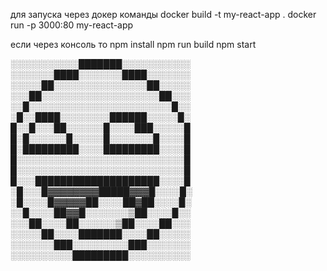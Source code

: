для запуска через докер команды 
docker build -t my-react-app .
docker run -p 3000:80 my-react-app

если через консоль то 
npm install
npm run build
npm start



░░░░░░░░░░░███████░░░░░░░░░░░
░░░░░░░████░░░░░░░████░░░░░░░
░░░░░██░░░░░░░░░░░░░░░██░░░░░
░░░██░░░░░░░░░░░░░░░░░░░██░░░
░░█░░░░░░░░░░░░░░░░░░░░░░░█░░
░█░░████░░░░░░░░██████░░░░░█░
█░░█░░░██░░░░░░█░░░░███░░░░░█
█░█░░░░░░█░░░░░█░░░░░░░█░░░░█
█░█████████░░░░█████████░░░░█
█░░░░░░░░░░░░░░░░░░░░░░░░░░░█
█░░░░░░░░░░░░░░░░░░░░░░░░░░░█
█░░░████████████████████░░░░█
░█░░░█▓▓▓▓▓▓▓▓█████▓▓▓█░░░░█░
░█░░░░█▓▓▓▓▓██░░░░██▓██░░░░█░
░░█░░░░██▓▓█░░░░░░░▒██░░░░█░░
░░░██░░░░██░░░░░░▒██░░░░██░░░
░░░░░██░░░░███████░░░░██░░░░░
░░░░░░░███░░░░░░░░░███░░░░░░░
░░░░░░░░░░█████████░░░░░░░░░░
